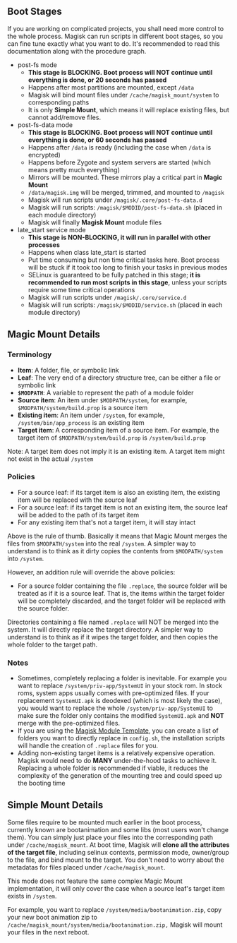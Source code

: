 ## Boot Stages
If you are working on complicated projects, you shall need more control to the whole process. Magisk can run scripts in different boot stages, so you can fine tune exactly what you want to do. It's recommended to read this documentation along with the procedure graph.

- post-fs mode
    - **This stage is BLOCKING. Boot process will NOT continue until everything is done, or 20 seconds has passed**
    - Happens after most partitions are mounted, except `/data`
    - Magisk will bind mount files under `/cache/magisk_mount/system` to corresponding paths
    - It is only **Simple Mount**, which means it will replace existing files, but cannot add/remove files.
- post-fs-data mode
    - **This stage is BLOCKING. Boot process will NOT continue until everything is done, or 60 seconds has passed**
    - Happens after `/data` is ready (including the case when `/data` is encrypted)
    - Happens before Zygote and system servers are started (which means pretty much everything)
    - Mirrors will be mounted. These mirrors play a critical part in **Magic Mount**
    - `/data/magisk.img` will be merged, trimmed, and mounted to `/magisk`
    - Magisk will run scripts under `/magisk/.core/post-fs-data.d`
    - Magisk will run scripts: `/magisk/$MODID/post-fs-data.sh` (placed in each module directory)
    - Magisk will finally **Magisk Mount** module files
- late_start service mode
    - **This stage is NON-BLOCKING, it will run in parallel with other processes**
    - Happens when class late_start is started
    - Put time consuming but non time critical tasks here. Boot process will be stuck if it took too long to finish your tasks in previous modes
    - SELinux is guaranteed to be fully patched in this stage; **it is recommended to run most scripts in this stage**, unless your scripts require some time critical operations
    - Magisk will run scripts under `/magisk/.core/service.d`
    - Magisk will run scripts: `/magisk/$MODID/service.sh` (placed in each module directory)

## Magic Mount Details
### Terminology
- **Item**: A folder, file, or symbolic link
- **Leaf**: The very end of a directory structure tree, can be either a file or symbolic link
- **`$MODPATH`**: A variable to represent the path of a module folder
- **Source item**: An item under `$MODPATH/system`, for example, `$MODPATH/system/build.prop` is a source item
- **Existing item**: An item under `/system`, for example, `/system/bin/app_process` is an existing item
- **Target item**: A corresponding item of a source item. For example, the target item of `$MODPATH/system/build.prop` is `/system/build.prop`

Note: A target item does not imply it is an existing item. A target item might not exist in the actual `/system`

### Policies
- For a source leaf: if its target item is also an existing item, the existing item will be replaced with the source leaf
- For a source leaf: if its target item is not an existing item, the source leaf will be added to the path of its target item
- For any existing item that's not a target item, it will stay intact

Above is the rule of thumb. Basically it means that Magic Mount merges the files from `$MODPATH/system` into the real `/system`. A simpler way to understand is to think as it dirty copies the contents from `$MODPATH/system` into `/system`.

However, an addition rule will override the above policies:

- For a source folder containing the file `.replace`, the source folder will be treated as if it is a source leaf. That is, the items within the target folder will be completely discarded, and the target folder will be replaced with the source folder.

Directories containing a file named `.replace` will NOT be merged into the system. It will directly replace the target directory. A simpler way to understand is to think as if it wipes the target folder, and then copies the whole folder to the target path.

### Notes
- Sometimes, completely replacing a folder is inevitable. For example you want to replace `/system/priv-app/SystemUI` in your stock rom. In stock roms, system apps usually comes with pre-optimized files. If your replacement `SystemUI.apk` is deodexed (which is most likely the case), you would want to replace the whole `/system/priv-app/SystemUI` to make sure the folder only contains the modified `SystemUI.apk` and **NOT** merge with the pre-optimized files.
- If you are using the [Magisk Module Template](https://github.com/topjohnwu/magisk-module-template), you can create a list of folders you want to directly replace in `config.sh`, the installation scripts will handle the creation of `.replace` files for you.
- Adding non-existing target items is a relatively expensive operation. Magisk would need to do **MANY** under-the-hood tasks to achieve it. Replacing a whole folder is recommended if viable, it reduces the complexity of the generation of the mounting tree and could speed up the booting time

## Simple Mount Details
Some files require to be mounted much earlier in the boot process, currently known are bootanimation and some libs (most users won't change them). You can simply just place your files into the corresponding path under `/cache/magisk_mount`. At boot time, Magisk will **clone all the attributes of the target file**, including selinux contexts, permission mode, owner/group to the file, and bind mount to the target. You don't need to worry about the metadatas for files placed under `/cache/magisk_mount`.

This mode does not feature the same complex Magic Mount implementation, it will only cover the case when a source leaf's target item exists in `/system`.

For example, you want to replace `/system/media/bootanimation.zip`, copy your new boot animation zip to `/cache/magisk_mount/system/media/bootanimation.zip,` Magisk will mount your files in the next reboot.
